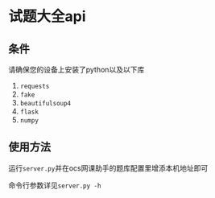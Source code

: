 # 试题大全api

## 条件

请确保您的设备上安装了python以及以下库

1. `requests`
2. `fake`
3. `beautifulsoup4`
4. `flask`
5. `numpy`

## 使用方法

运行`server.py`并在ocs网课助手的题库配置里增添本机地址即可

命令行参数详见`server.py -h`
